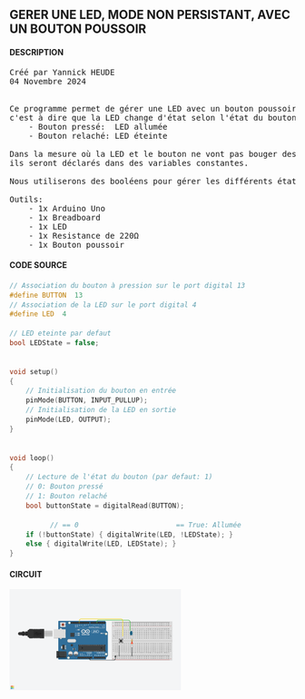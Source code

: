 ## GERER UNE LED, MODE NON PERSISTANT, AVEC UN BOUTON POUSSOIR

#### DESCRIPTION

<pre>
Créé par Yannick HEUDE
04 Novembre 2024


Ce programme permet de gérer une LED avec un bouton poussoir de manière non persistante,
c'est à dire que la LED change d'état selon l'état du bouton:
    - Bouton pressé:  LED allumée
    - Bouton relaché: LED éteinte

Dans la mesure où la LED et le bouton ne vont pas bouger des ports sur lesquels ils sont connectés,
ils seront déclarés dans des variables constantes.

Nous utiliserons des booléens pour gérer les différents états du bouton et de la LED.

Outils:
    - 1x Arduino Uno
    - 1x Breadboard
    - 1x LED
    - 1x Resistance de 220Ω
    - 1x Bouton poussoir
</pre>

#### CODE SOURCE

```c
// Association du bouton à pression sur le port digital 13
#define BUTTON  13
// Association de la LED sur le port digital 4
#define LED  4

// LED eteinte par defaut
bool LEDState = false;


void setup()
{
    // Initialisation du bouton en entrée
    pinMode(BUTTON, INPUT_PULLUP);
    // Initialisation de la LED en sortie
    pinMode(LED, OUTPUT);
}


void loop()
{
    // Lecture de l'état du bouton (par defaut: 1)
    // 0: Bouton pressé
    // 1: Bouton relaché
    bool buttonState = digitalRead(BUTTON);

          // == 0                        == True: Allumée
    if (!buttonState) { digitalWrite(LED, !LEDState); }
    else { digitalWrite(LED, LEDState); }
}
```

#### CIRCUIT

<div align="left">
    <img
        src="https://github.com/AyckinnLisa/arduino/blob/main/pics/02.png"
        style="width:60%">
</div>
